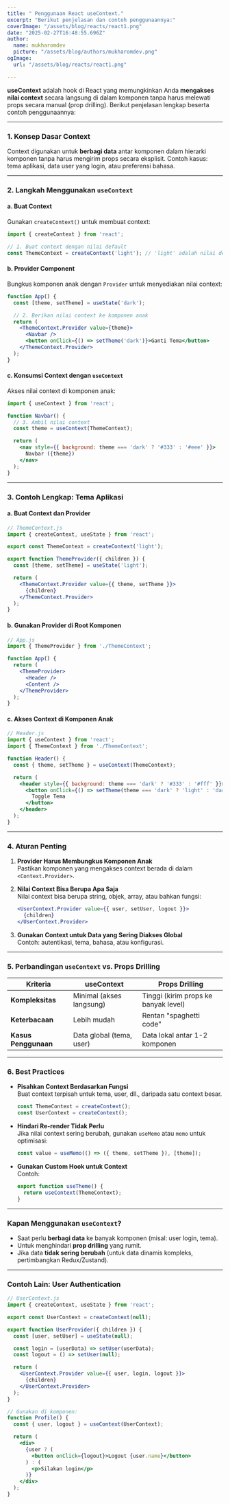 ```yaml
---
title: " Penggunaan React useContext."
excerpt: "Berikut penjelasan dan contoh penggunaannya:"
coverImage: "/assets/blog/reacts/react1.png"
date: "2025-02-27T16:48:55.696Z"
author:
  name: mukharomdev
  picture: "/assets/blog/authors/mukharomdev.png"
ogImage:
  url: "/assets/blog/reacts/react1.png"

---
```


**useContext** adalah hook di React yang memungkinkan Anda **mengakses nilai context** secara langsung di dalam komponen tanpa harus melewati props secara manual (prop drilling). Berikut penjelasan lengkap beserta contoh penggunaannya:

---

### **1. Konsep Dasar Context**
Context digunakan untuk **berbagi data** antar komponen dalam hierarki komponen tanpa harus mengirim props secara eksplisit. Contoh kasus: tema aplikasi, data user yang login, atau preferensi bahasa.

---

### **2. Langkah Menggunakan `useContext`**
#### a. **Buat Context**  
Gunakan `createContext()` untuk membuat context:
```jsx
import { createContext } from 'react';

// 1. Buat context dengan nilai default
const ThemeContext = createContext('light'); // 'light' adalah nilai default
```

#### b. **Provider Component**  
Bungkus komponen anak dengan `Provider` untuk menyediakan nilai context:
```jsx
function App() {
  const [theme, setTheme] = useState('dark');

  // 2. Berikan nilai context ke komponen anak
  return (
    <ThemeContext.Provider value={theme}>
      <Navbar />
      <button onClick={() => setTheme('dark')}>Ganti Tema</button>
    </ThemeContext.Provider>
  );
}
```

#### c. **Konsumsi Context dengan `useContext`**  
Akses nilai context di komponen anak:
```jsx
import { useContext } from 'react';

function Navbar() {
  // 3. Ambil nilai context
  const theme = useContext(ThemeContext);

  return (
    <nav style={{ background: theme === 'dark' ? '#333' : '#eee' }}>
      Navbar ({theme})
    </nav>
  );
}
```

---

### **3. Contoh Lengkap: Tema Aplikasi**
#### a. Buat Context dan Provider
```jsx
// ThemeContext.js
import { createContext, useState } from 'react';

export const ThemeContext = createContext('light');

export function ThemeProvider({ children }) {
  const [theme, setTheme] = useState('light');

  return (
    <ThemeContext.Provider value={{ theme, setTheme }}>
      {children}
    </ThemeContext.Provider>
  );
}
```

#### b. Gunakan Provider di Root Komponen
```jsx
// App.js
import { ThemeProvider } from './ThemeContext';

function App() {
  return (
    <ThemeProvider>
      <Header />
      <Content />
    </ThemeProvider>
  );
}
```

#### c. Akses Context di Komponen Anak
```jsx
// Header.js
import { useContext } from 'react';
import { ThemeContext } from './ThemeContext';

function Header() {
  const { theme, setTheme } = useContext(ThemeContext);

  return (
    <header style={{ background: theme === 'dark' ? '#333' : '#fff' }}>
      <button onClick={() => setTheme(theme === 'dark' ? 'light' : 'dark')}>
        Toggle Tema
      </button>
    </header>
  );
}
```

---

### **4. Aturan Penting**
1. **Provider Harus Membungkus Komponen Anak**  
   Pastikan komponen yang mengakses context berada di dalam `<Context.Provider>`.

2. **Nilai Context Bisa Berupa Apa Saja**  
   Nilai context bisa berupa string, objek, array, atau bahkan fungsi:
   ```jsx
   <UserContext.Provider value={{ user, setUser, logout }}>
     {children}
   </UserContext.Provider>
   ```

3. **Gunakan Context untuk Data yang Sering Diakses Global**  
   Contoh: autentikasi, tema, bahasa, atau konfigurasi.

---

### **5. Perbandingan `useContext` vs. Props Drilling**
| **Kriteria**      | **useContext**                  | **Props Drilling**                |
|--------------------|-----------------------------------|------------------------------------|
| **Kompleksitas**   | Minimal (akses langsung)         | Tinggi (kirim props ke banyak level)|
| **Keterbacaan**    | Lebih mudah                      | Rentan "spaghetti code"           |
| **Kasus Penggunaan**| Data global (tema, user)         | Data lokal antar 1-2 komponen     |

---

### **6. Best Practices**
- **Pisahkan Context Berdasarkan Fungsi**  
  Buat context terpisah untuk tema, user, dll., daripada satu context besar.
  
  ```jsx
  const ThemeContext = createContext();
  const UserContext = createContext();
  ```

- **Hindari Re-render Tidak Perlu**  
  Jika nilai context sering berubah, gunakan `useMemo` atau `memo` untuk optimisasi:
  ```jsx
  const value = useMemo(() => ({ theme, setTheme }), [theme]);
  ```

- **Gunakan Custom Hook untuk Context**  
  Contoh:
  ```jsx
  export function useTheme() {
    return useContext(ThemeContext);
  }
  ```

---

### **Kapan Menggunakan `useContext`?**
- Saat perlu **berbagi data** ke banyak komponen (misal: user login, tema).
- Untuk menghindari **prop drilling** yang rumit.
- Jika data **tidak sering berubah** (untuk data dinamis kompleks, pertimbangkan Redux/Zustand).

---

### Contoh Lain: User Authentication
```jsx
// UserContext.js
import { createContext, useState } from 'react';

export const UserContext = createContext(null);

export function UserProvider({ children }) {
  const [user, setUser] = useState(null);

  const login = (userData) => setUser(userData);
  const logout = () => setUser(null);

  return (
    <UserContext.Provider value={{ user, login, logout }}>
      {children}
    </UserContext.Provider>
  );
}

// Gunakan di komponen:
function Profile() {
  const { user, logout } = useContext(UserContext);

  return (
    <div>
      {user ? (
        <button onClick={logout}>Logout {user.name}</button>
      ) : (
        <p>Silakan login</p>
      )}
    </div>
  );
}
```